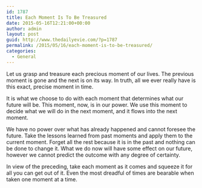 ```yaml
---
id: 1787
title: Each Moment Is To Be Treasured
date: 2015-05-16T12:21:00+00:00
author: admin
layout: post
guid: http://www.thedailyevie.com/?p=1787
permalink: /2015/05/16/each-moment-is-to-be-treasured/
categories:
  - General
---
```

Let us grasp and treasure each precious moment of our lives. The previous moment is gone and the next is on its way. In truth, all we ever really have is this exact, precise moment in time.

It is what we choose to do with each moment that determines what our future will be. This moment, now, is in our power. We use this moment to decide what we will do in the next moment, and it flows into the next moment.

We have no power over what has already happened and cannot foresee the future. Take the lessons learned from past moments and apply them to the current moment. Forget all the rest because it is in the past and nothing can be done to change it. What we do now will have some effect on our future, however we cannot predict the outcome with any degree of certainty.

In view of the preceding, take each moment as it comes and squeeze it for all you can get out of it. Even the most dreadful of times are bearable when taken one moment at a time.